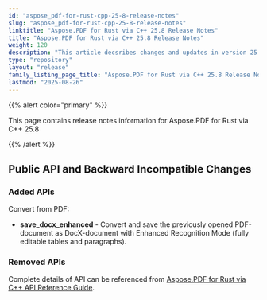 ```yaml
---
id: "aspose_pdf-for-rust-cpp-25-8-release-notes"
slug: "aspose_pdf-for-rust-cpp-25-8-release-notes"
linktitle: "Aspose.PDF for Rust via C++ 25.8 Release Notes"
title: "Aspose.PDF for Rust via C++ 25.8 Release Notes"
weight: 120
description: "This article decsribes changes and updates in version 25.8 of Aspose.PDF for Rust via C++"
type: "repository"
layout: "release"
family_listing_page_title: "Aspose.PDF for Rust via C++ 25.8 Release Notes"
lastmod: "2025-08-26"
---
```


{{% alert color="primary" %}}

This page contains release notes information for Aspose.PDF for Rust via C++ 25.8

{{% /alert %}}

## Public API and Backward Incompatible Changes

### Added APIs

Convert from PDF:
* **save_docx_enhanced** - Convert and save the previously opened PDF-document as DocX-document with Enhanced Recognition Mode (fully editable tables and paragraphs).

### Removed APIs

Complete details of API can be referenced from [Aspose.PDF for Rust via C++ API Reference Guide](https://reference.aspose.com/pdf/rust-cpp/).